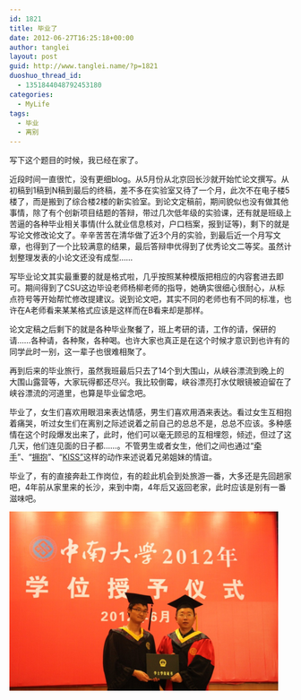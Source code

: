 ```yaml
---
id: 1821
title: 毕业了
date: 2012-06-27T16:25:18+00:00
author: tanglei
layout: post
guid: http://www.tanglei.name/?p=1821
duoshuo_thread_id:
  - 1351844048792453180
categories:
  - MyLife
tags:
  - 毕业
  - 离别
---
```

写下这个题目的时候，我已经在家了。

近段时间一直很忙，没有更细blog。从5月份从北京回长沙就开始忙论文撰写。从初稿到1稿到N稿到最后的终稿，差不多在实验室又待了一个月，此次不在电子楼5楼了，而是搬到了综合楼2楼的新实验室。到论文定稿前，期间貌似也没有做其他事情，除了有个创新项目结题的答辩，带过几次低年级的实验课，还有就是班级上苦逼的各种毕业相关事情(什么就业信息核对，户口档案，报到证等)，剩下的就是写论文修改论文了。辛辛苦苦在清华做了近3个月的实验，到最后近一个月写文章，也得到了一个比较满意的结果，最后答辩申优得到了优秀论文二等奖。虽然计划整理发表的小论文还没有成型……

写毕业论文其实最重要的就是格式啦，几乎按照某种模版把相应的内容套进去即可。期间得到了CSU这边毕设老师杨柳老师的指导，她确实很细心很耐心，从标点符号等开始帮忙修改提建议。说到论文吧，其实不同的老师也有不同的标准，也许在A老师看来某某格式应该是这样而在B看来却是那样。

论文定稿之后剩下的就是各种毕业聚餐了，班上考研的请，工作的请，保研的请……各种请，各种聚，各种喝。也许大家也真正是在这个时候才意识到也许有的同学此时一别，这一辈子也很难相聚了。

再到后来的毕业旅行，虽然我班最后只去了14个到大围山，从峡谷漂流到晚上的大围山露营等，大家玩得都还尽兴。我比较倒霉，峡谷漂亮打水仗眼镜被迫留在了峡谷漂流的河道里，也算是毕业留念吧。

毕业了，女生们喜欢用眼泪来表达情感，男生们喜欢用酒来表达。看过女生互相抱着痛哭，听过女生们在离别之际述说着之前自己的总总不是，总总不应该。多种感情在这个时段爆发出来了，此时，他们可以毫无顾忌的互相埋怨，倾述，但过了这几天，他们连见面的日子都……。不管男生或者女生，他们之间也通过“<a href="http://b155.photo.store.qq.com/psb?/V10nisTv1UpAM1/wXPmQpKkLCZVOSV74j62EkFqxHvfxziWCZdaYPYc3fs!/b/YdDqcFzHLQAAYljkcFyhLgAA" target="_blank">牵手</a>”、“<a href="http://b156.photo.store.qq.com/psb?/V10nisTv1UpAM1/tyJE7En0m*8z2v3qHX1OoO9KxyUIZNURXmSTUd1esEs!/b/YY6ECV0ONQAAYq7M*lynMQAAb.bI*lwhMgAA" target="_blank">拥抱</a>”、“<a href="http://b155.photo.store.qq.com/psb?/V10nisTv1UpAM1/yyFhS4RR0i5K6E.SLZfglEzmnnIUSstyUaxSQVYX9YY!/b/YYWoZFyCNQAAYvRKaVziMgAAb.lFaVwpMwAA" target="_blank">KISS”</a>这样的动作来述说着兄弟姐妹的情谊。

毕业了，有的直接奔赴工作岗位，有的趁此机会到处旅游一番，大多还是先回趟家吧，4年前从家里来的长沙，来到中南，4年后又返回老家，此时应该是别有一番滋味吧。
  
<img src="/wp-content/uploads/2012/06/graduation.jpg" alt="学位授予仪式" height="320" width="480" />
